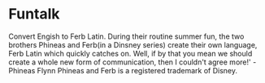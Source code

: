 # Funtalk
Convert Engish to Ferb Latin.
During their routine summer fun,
the two brothers Phineas and Ferb(in a Dinsney series) create their own language,
Ferb Latin which quickly catches on. Well,
if by that you mean we should create a whole new form of communication, then I couldn't agree more!' - Phineas Flynn
Phineas and Ferb is a registered trademark of Disney.
